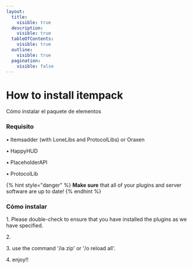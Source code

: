 ```yaml
---
layout:
  title:
    visible: true
  description:
    visible: true
  tableOfContents:
    visible: true
  outline:
    visible: true
  pagination:
    visible: false
---
```


# How to install itempack

Cómo instalar el paquete de elementos

### Requisito

• Itemsadder (with LoneLibs and ProtocolLibs) or Oraxen

• HappyHUD

• PlaceholderAPI

• ProtocolLib

{% hint style="danger" %}
**Make sure** that all of your plugins and server software are up to date!
{% endhint %}

### Cómo instalar

1\. Please double-check to ensure that you have installed the plugins as we have specified.

2\.&#x20;

3\. use the command '/ia zip' or '/o reload all'.

4\. enjoy!!

